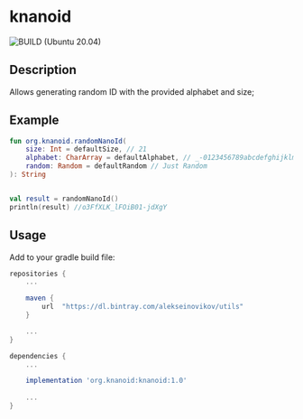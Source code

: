 # knanoid

![BUILD (Ubuntu 20.04)](https://github.com/alekseinovikov/knanoid/workflows/BUILD%20(Ubuntu%2020.04)/badge.svg)


## Description

Allows generating random ID with the provided alphabet and size;

## Example

```kotlin
fun org.knanoid.randomNanoId(
    size: Int = defaultSize, // 21
    alphabet: CharArray = defaultAlphabet, // _-0123456789abcdefghijklmnopqrstuvwxyzABCDEFGHIJKLMNOPQRSTUVWXYZ
    random: Random = defaultRandom // Just Random
): String


val result = randomNanoId()
println(result) //o3FfXLK_lFOiB01-jdXgY
```

## Usage

Add to your gradle build file: 

```groovy
repositories {
    ...

    maven {
        url  "https://dl.bintray.com/alekseinovikov/utils"
    }

    ...
}

dependencies {
    ...

    implementation 'org.knanoid:knanoid:1.0'
    
    ...
}
```
